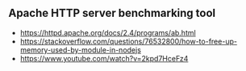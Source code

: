 ## Apache HTTP server benchmarking tool

- https://httpd.apache.org/docs/2.4/programs/ab.html
- https://stackoverflow.com/questions/76532800/how-to-free-up-memory-used-by-module-in-nodejs
- https://www.youtube.com/watch?v=2kpd7HceFz4

